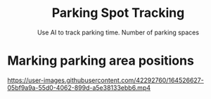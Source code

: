<h1 align='center'>Parking Spot Tracking</h1>
<p align='center'>Use AI to track parking time. Number of parking spaces</p>


# Marking parking area positions
https://user-images.githubusercontent.com/42292760/164526627-05bf9a9a-55d0-4062-899d-a5e38133ebb6.mp4

